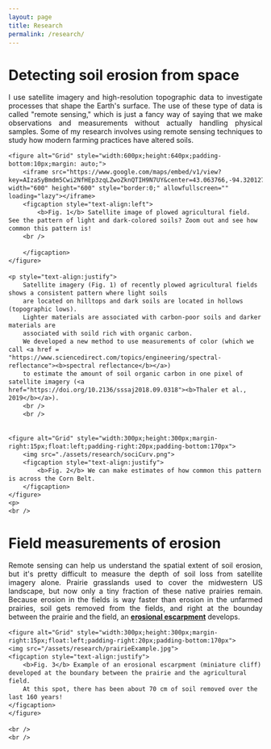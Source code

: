 ```yaml
---
layout: page
title: Research
permalink: /research/
---
```

<html>
<head>
<style>
</style>
</head>
<body>


<h1><b>Detecting soil erosion from space</b></h1>
	<p style="text-align:justify">
		I use satellite imagery and high-resolution topographic data to investigate processes that shape the Earth's surface. The use of these type of data is called "remote sensing,"
		which is just a fancy way of saying that we make observations and measurements without actually handling physical samples. Some of my research involves using remote sensing techniques to
		study how modern farming practices have altered soils.
	</p>


	<figure alt="Grid" style="width:600px;height:640px;padding-bottom:10px;margin: auto;">
		<iframe src="https://www.google.com/maps/embed/v1/view?key=AIzaSyBmdm5Cwi2NfHEp3zqLZwoZknQTIH9N7UY&center=43.063766,-94.320127&zoom=16&maptype=satellite" width="600" height="600" style="border:0;" allowfullscreen="" loading="lazy"></iframe>
		<figcaption style="text-align:left">
			<b>Fig. 1</b> Satellite image of plowed agricultural field. See the pattern of light and dark-colored soils? Zoom out and see how common this pattern is!
		<br />

		</figcaption>
	</figure>

	<p style="text-align:justify">
		Satellite imagery (Fig. 1) of recently plowed agricultural fields shows a consistent pattern where light soils 
		are located on hilltops and dark soils are located in hollows (topographic lows). 
		Lighter materials are associated with carbon-poor soils and darker materials are 
		associated with soild rich with organic carbon. 
		We developed a new method to use measurements of color (which we call <a href = "https://www.sciencedirect.com/topics/engineering/spectral-reflectance"><b>spectral reflectance</b></a>) 
		to estimate the amount of soil organic carbon in one pixel of satellite imagery (<a href="https://doi.org/10.2136/sssaj2018.09.0318"><b>Thaler et al., 2019</b></a>).
		<br />
		<br /> 


	<figure alt="Grid" style="width:300px;height:300px;margin-right:15px;float:left;padding-right:20px;padding-bottom:170px">
		<img src="./assets/research/sociCurv.png">
		<figcaption style="text-align:justify">
			<b>Fig. 2</b> We can make estimates of how common this pattern is across the Corn Belt.
		</figcaption>			
	</figure>
	<p>
	<br />
<h1><b>Field measurements of erosion</b></h1>
	<p style="text-align:justify">
	Remote sensing can help us understand the spatial extent of soil erosion, but it's pretty difficult to measure the depth of soil loss from satellite imagery alone. 
	Prairie grasslands used to cover the midwestern US landscape, but now only a tiny fraction of these native prairies remain. Because erosion in the fields is way faster
	than erosion in the unfarmed prairies, soil gets removed from the fields, and right at the bounday between the prairie and the field, 
	an <a href = "https://en.wikipedia.org/wiki/Escarpment"><b>erosional escarpment</b></a> develops. 
	
	<figure alt="Grid" style="width:300px;height:300px;margin-right:15px;float:left;padding-right:20px;padding-bottom:170px">
	<img src="/assets/research/prairieExample.jpg">
	<figcaption style="text-align:justify">
		<b>Fig. 3</b> Example of an erosional escarpment (miniature cliff) developed at the boundary between the prairie and the agricultural field. 
		At this spot, there has been about 70 cm of soil removed over the last 160 years!
	</figcaption>			
	</figure>
	
	<br />
	<br /> 
 
